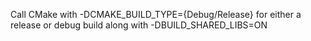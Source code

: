 Call CMake with -DCMAKE_BUILD_TYPE={Debug/Release} for either a release or debug build
along with -DBUILD_SHARED_LIBS=ON
